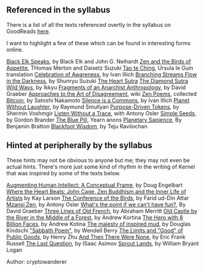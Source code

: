 ## Referenced in the syllabus

There is a list of all the texts referenced overtly in the syllabus on GoodReads [here](https://www.goodreads.com/review/list/98176865-andy-tudhope?ref=nav_mybooks&shelf=kernel).

I want to highlight a few of these which can be found in interesting forms online.

[Black Elk Speaks](https://youtu.be/1N223_vtMB0), by Black Elk and John G. Neihardt
[Zen and the Birds of Appetite](https://terebess.hu/zen/mesterek/Merton-birds-of-appetite.pdf), THomas Merton and Daisetz Suzuki
[Tao te Ching](http://www.sfhunyuan.com/images/TAO_TE_CHING_-_LE_GUIN_edition.pdf), Ursula le Guin translation
[Celebration of Awareness](https://download.tuxfamily.org/openmathdep/history/Celebration_of_Awareness-Illich.pdf), by Ivan Illich
[Branching Streams Flow in the Darkness](https://terebess.hu/zen/mesterek/Branching-Streams.pdf), by Shunryu Suzuki
[The Heart Sutra](https://www.sacred-texts.com/bud/tib/hrt.htm)
[The Diamond Sutra](https://www.youtube.com/watch?v=Y5fIVLwGYI8)
[Wild Ways](https://web.archive.org/web/20181024152027/http://www.whitepine.org/wildways.pdf), by Ikkyu
[Fragments of an Anarchist Anthropology](https://abahlali.org/files/Graeber.pdf), by David Graeber
[Approaches to the Art of Disagreement](https://www.un-intelligible.org/projects/knowledg/22metdis.php), wiki
[Zen Poems](https://www.sacred-texts.com/bud/zen/poems.htm), collected
[Bitcoin](https://bitcoin.org/bitcoin.pdf), by Satoshi Nakamoto
[Silence is a Commons](https://dlc.dlib.indiana.edu/dlc/bitstream/handle/10535/5962/Silence%252520is%252520a%252520Commons.html?sequence=1&isAllowed=y), by Ivan Illich
[Planet Without Laughter](https://www-cs-faculty.stanford.edu/~knuth/smullyan.html), by Raymund Smullyan
[Purpose-Driven Tokens](https://github.com/Token-Economy-Book/EnglishOriginal/wiki/Purpose-Driven-Tokens), by Shermin Voshmgir
[Listen Without a Trace](https://www.stoepzen.co.za/talks/2016-freedom-day/Freedom-Day-2016-25-April.mp3), with Antony Osler
[Simple Seeds](https://subconscious.substack.com/p/simple-seeds), by Gordon Brander
[The Blue Pill](https://thebluepill.eth.link/), Yearn anons
[Planetary Sapience](https://www.noemamag.com/planetary-sapience/), By Benjamin Bratton
[Blackfoot Wisdom](https://www.esperanzaproject.com/2021/native-american-culture/the-blackfoot-wisdom-that-inspired-maslows-hierarchy/), by Teju Ravilochan

## Hinted at peripherally by the syllabus

These hints may not be obvious to anyone but me; they may not even be actual hints. There's more just some kind of rhythm in the writing of Kernel that was inspired by some of the texts below.

[Augmenting Human Intellect: A Conceptual Frame](https://www.dougengelbart.org/pubs/augment-3906.html), by Doug Engelbart
[Where the Heart Beats: John Cage, Zen Buddhism and the Inner Life of Artists](https://www.goodreads.com/book/show/13542725-where-the-heart-beats) by Kay Larson
[The Conference of the Birds](https://sufipathoflove.files.wordpress.com/2019/10/the-conference-of-the-birds.pdf), by Farid ud-Din Attar
[Mzansi Zen](https://www.goodreads.com/book/show/29502012-mzansi-zen), by Antony Osler
[What's the point if we can't have fun?](https://thebaffler.com/salvos/whats-the-point-if-we-cant-have-fun), By David Graeber
[Three Lines of Old French](http://gutenberg.net.au/ebooks06/0602001h.html), by Abraham Merritt
[Old Castle by the River in the Middle of a Forest](https://kortina.nyc/essays/old-castle-by-the-river-in-the-middle-of-a-forest/), by Andrew Kortina
[The Hero with 8 Billion Faces](https://kortina.nyc/essays/the-hero-with-8-billion-faces/), by Andrew Kotina
[The majesty of inspired mud](https://www.gvsu.edu/cms4/asset/843249C9-B1E5-BD47-A25EDBC68363B726/grandrapidspress_2017-sep_14_from_the_earth_-_humus_humanity_humility.pdf), by Douglas Kindschi
["Sabbath Poem"](https://www.saltproject.org/progressive-christian-blog/a-sabbath-poem-by-wendell-berry), by Wendell Berry
[The Limits and "Good" of Public Goods](https://henryzoo.com/limits), by Henry Zhu
[And Then There Were None](https://www.simpleliberty.org/files/And_Then_There_Were_None.pdf), by Eric Frank Russell
[The Last Question](https://www.youtube.com/watch?v=ojEq-tTjcc0), by ISaac Asimov
[Sprout Lands](https://www.williambryantlogan.com/), by William Bryant Logan

Author: cryptowanderer
